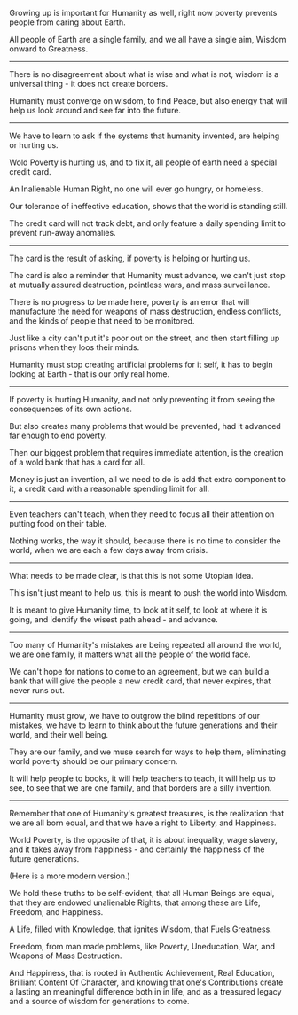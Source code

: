Growing up is important for Humanity as well,
right now poverty prevents people from caring about Earth.

All people of Earth are a single family,
and we all have a single aim, Wisdom onward to Greatness.

---

There is no disagreement about what is wise and what is not,
wisdom is a universal thing - it does not create borders.

Humanity must converge on wisdom,
to find Peace, but also energy that will help us look around and see far into the future.

---

We have to learn to ask if the systems that humanity invented,
are helping or hurting us.

Wold Poverty is hurting us,
and to fix it, all people of earth need a special credit card.

An Inalienable Human Right,
no one will ever go hungry, or homeless.

Our tolerance of ineffective education,
shows that the world is standing still.


The credit card will not track debt,
and only feature a daily spending limit to prevent run-away anomalies.

---

The card is the result of asking,
if poverty is helping or hurting us.

The card is also a reminder that Humanity must advance,
we can't just stop at mutually assured destruction, pointless wars, and mass surveillance.

There is no progress to be made here,
poverty is an error that will manufacture the need for weapons of mass destruction, endless conflicts, and the kinds of people that need to be monitored.

Just like a city can't put it's poor out on the street,
and then start filling up prisons when they loos their minds.

Humanity must stop creating artificial problems for it self,
it has to begin looking at Earth - that is our only real home.

---

If poverty is hurting Humanity,
and not only preventing it from seeing the consequences of its own actions.

But also creates many problems that would be prevented,
had it advanced far enough to end poverty.

Then our biggest problem that requires immediate attention,
is the creation of a wold bank that has a card for all.

Money is just an invention,
all we need to do is add that extra component to it, a credit card with a reasonable spending limit for all.

---

Even teachers can't teach,
when they need to focus all their attention on putting food on their table.

Nothing works, the way it should,
because there is no time to consider the world, when we are each a few days away from crisis.

---

What needs to be made clear,
is that this is not some Utopian idea.

This isn't just meant to help us,
this is meant to push the world into Wisdom.

It is meant to give Humanity time,
to look at it self, to look at where it is going, and identify the wisest path ahead - and advance.

---

Too many of Humanity's mistakes are being repeated all around the world,
we are one family, it matters what all the people of the world face.

We can't hope for nations to come to an agreement,
but we can build a bank that will give the people a new credit card, that never expires, that never runs out.

---

Humanity must grow,
we have to outgrow the blind repetitions of our mistakes, we have to learn to think about the future generations and their world, and their well being.

They are our family,
and we muse search for ways to help them, eliminating world poverty should be our primary concern.

It will help people to books, it will help teachers to teach,
it will help us to see, to see that we are one family, and that borders are a silly invention.

---

Remember that one of Humanity's greatest treasures,
is the realization that we are all born equal, and that we have a right to Liberty, and Happiness.

World Poverty,
is the opposite of that, it is about inequality, wage slavery, and it takes away from happiness - and certainly the happiness of the future generations.

(Here is a more modern version.)

We hold these truths to be self-evident, that all Human Beings are equal,
that they are endowed unalienable Rights, that among these are Life, Freedom, and Happiness.

A Life, filled with Knowledge, that ignites Wisdom, that Fuels Greatness.

Freedom, from man made problems, like Poverty, Uneducation, War, and Weapons of Mass Destruction.

And Happiness, that is rooted in Authentic Achievement, Real Education, Brilliant Content Of Character,
and knowing that one's Contributions create a lasting an meaningful difference both in in life, and as a treasured legacy and a source of wisdom for generations to come.
